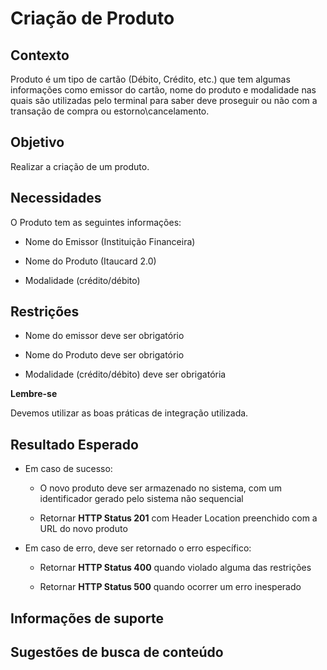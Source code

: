 # Criação de Produto

## Contexto

Produto é um tipo de cartão (Débito, Crédito, etc.) que tem algumas informações como emissor do cartão, nome do produto 
e modalidade nas quais são utilizadas pelo terminal para saber deve proseguir ou não com a transação de compra ou 
estorno\cancelamento.

## Objetivo

Realizar a criação de um produto.

## Necessidades

O Produto tem as seguintes informações:

- Nome do Emissor (Instituição Financeira)

- Nome do Produto (Itaucard 2.0)

- Modalidade (crédito/débito)

## Restrições

- Nome do emissor deve ser obrigatório

- Nome do Produto deve ser obrigatório

- Modalidade (crédito/débito) deve ser obrigatória

**Lembre-se**

Devemos utilizar as boas práticas de integração utilizada.

## Resultado Esperado

- Em caso de sucesso:

    - O novo produto deve ser armazenado no sistema, com um identificador gerado pelo sistema não sequencial
    
    - Retornar **HTTP Status 201** com Header Location preenchido com a URL do novo produto
    
- Em caso de erro, deve ser retornado o erro específico:

    - Retornar **HTTP Status 400** quando violado alguma das restrições
    
    - Retornar **HTTP Status 500** quando ocorrer um erro inesperado

## Informações de suporte

## Sugestões de busca de conteúdo